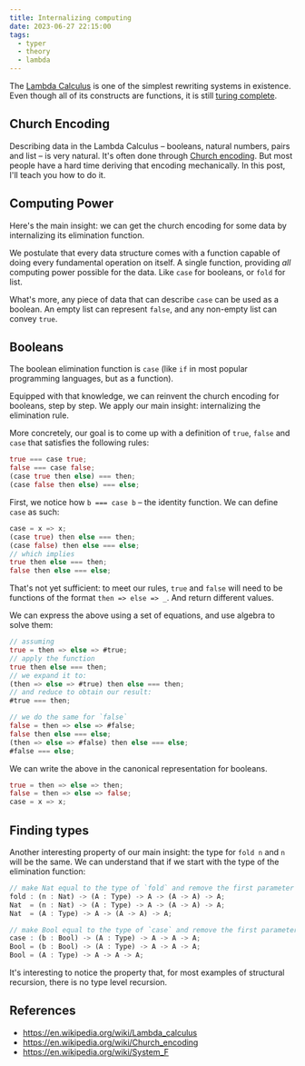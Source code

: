 ```yaml
---
title: Internalizing computing
date: 2023-06-27 22:15:00
tags:
  - typer
  - theory
  - lambda
---
```


The [Lambda Calculus](https://en.wikipedia.org/wiki/Lambda_calculus) is one of the simplest rewriting systems in existence. Even though all of its constructs are functions, it is still [turing complete](https://en.wikipedia.org/wiki/Church%E2%80%93Turing_thesis).

## Church Encoding

Describing data in the Lambda Calculus – booleans, natural numbers, pairs and list – is very natural. It's often done through [Church encoding](https://en.wikipedia.org/wiki/Church_encoding). But most people have a hard time deriving that encoding mechanically. In this post, I'll teach you how to do it.

## Computing Power

Here's the main insight: we can get the church encoding for some data by internalizing its elimination function.

We postulate that every data structure comes with a function capable of doing every fundamental operation on itself. A single function, providing _all_ computing power possible for the data. Like `case` for booleans, or `fold` for list.

What's more, any piece of data that can describe `case` can be used as a boolean. An empty list can represent `false`, and any non-empty list can convey `true`.

## Booleans

The boolean elimination function is `case` (like `if` in most popular programming languages, but as a function).

Equipped with that knowledge, we can reinvent the church encoding for booleans, step by step. We apply our main insight: internalizing the elimination rule.

More concretely, our goal is to come up with a definition of `true`, `false` and `case` that satisfies the following rules:

```rust
true === case true;
false === case false;
(case true then else) === then;
(case false then else) === else;
```

First, we notice how `b === case b` – the identity function. We can define `case` as such:

```rust
case = x => x;
(case true) then else === then;
(case false) then else === else;
// which implies
true then else === then;
false then else === else;
```

That's not yet sufficient: to meet our rules, `true` and `false` will need to be functions of the format `then => else => _`. And return different values.

We can express the above using a set of equations, and use algebra to solve them:

```rust
// assuming
true = then => else => #true;
// apply the function
true then else === then;
// we expand it to:
(then => else => #true) then else === then;
// and reduce to obtain our result:
#true === then;

// we do the same for `false`
false = then => else => #false;
false then else === else;
(then => else => #false) then else === else;
#false === else;
```

We can write the above in the canonical representation for booleans.

```rust
true = then => else => then;
false = then => else => false;
case = x => x;
```

## Finding types

Another interesting property of our main insight: the type for `fold n` and `n` will be the same. We can understand that if we start with the type of the elimination function:

```rust
// make Nat equal to the type of `fold` and remove the first parameter
fold : (n : Nat) -> (A : Type) -> A -> (A -> A) -> A;
Nat  = (n : Nat) -> (A : Type) -> A -> (A -> A) -> A;
Nat  = (A : Type) -> A -> (A -> A) -> A;

// make Bool equal to the type of `case` and remove the first parameter
case : (b : Bool) -> (A : Type) -> A -> A -> A;
Bool = (b : Bool) -> (A : Type) -> A -> A -> A;
Bool = (A : Type) -> A -> A -> A;
```

It's interesting to notice the property that, for most examples of structural recursion, there is no type level recursion.

## References

- https://en.wikipedia.org/wiki/Lambda_calculus
- https://en.wikipedia.org/wiki/Church_encoding
- https://en.wikipedia.org/wiki/System_F
